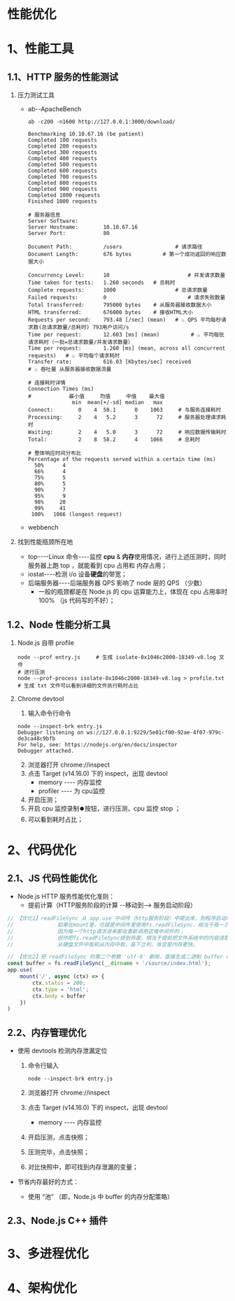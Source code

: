 # 性能优化

# 1、性能工具

## 1.1、HTTP 服务的性能测试

1. 压力测试工具

   * ab--ApacheBench

     ```shell
     ab -c200 -n1600 http://127.0.0.1:3000/download/
     ```

     ```shell
     Benchmarking 10.10.67.16 (be patient)
     Completed 100 requests
     Completed 200 requests
     Completed 300 requests
     Completed 400 requests
     Completed 500 requests
     Completed 600 requests
     Completed 700 requests
     Completed 800 requests
     Completed 900 requests
     Completed 1000 requests
     Finished 1000 requests
     
     # 服务器信息
     Server Software:
     Server Hostname:        10.10.67.16
     Server Port:            80
     
     Document Path:          /users  				# 请求路径
     Document Length:        676 bytes   		# 第一个成功返回的响应数据大小
     
     Concurrency Level:      10  						# 并发请求数量
     Time taken for tests:   1.260 seconds   # 总耗时
     Complete requests:      1000    				# 总请求数量
     Failed requests:        0   						# 请求失败数量
     Total transferred:      795000 bytes    # 从服务器接收数据大小
     HTML transferred:       676000 bytes    # 接收HTML大小
     Requests per second:    793.48 [/sec] (mean)   # ♨️ QPS 平均每秒请求数(总请求数量/总耗时) 793用户访问/s
     Time per request:       12.603 [ms] (mean) 		 # ♨️ 平均每批请求耗时（一批=总请求数量/并发请求数量）
     Time per request:       1.260 [ms] (mean, across all concurrent requests)   # ♨️ 平均每个请求耗时
     Transfer rate:          616.03 [Kbytes/sec] received 												# ♨️ 吞吐量 从服务器接收数据流量
     
     # 连接耗时详情
     Connection Times (ms)   
     #            最小值     均值     中值    最大值
                   min  mean[+/-sd] median   max
     Connect:        0    4  58.1      0    1063     # 与服务连接耗时
     Processing:     2    4   5.2      3      72     # 服务器处理请求耗时
     Waiting:        2    4   5.0      3      72     # 响应数据传输耗时
     Total:          2    8  58.2      4    1066     # 总耗时
     
     # 整体响应时间分布比
     Percentage of the requests served within a certain time (ms)    
       50%      4
       66%      4
       75%      5
       80%      5
       90%      7
       95%      9
       98%     20
       99%     41
      100%   1066 (longest request)
     ```

   * webbench

2. 找到性能瓶颈所在地

   * top----Linux 命令----监控 **cpu** & **内存**使用情况，进行上述压测时，同时服务器上跑 top ，就能看到 cpu 占用和 内存占用；
   * iostat----检测 i/o 设备**硬盘**的带宽；
   * 后端服务器----后端服务器 QPS 影响了 node 层的 QPS （少数）
     * 一般的瓶颈都是在 Node.js 的 cpu 运算能力上，体现在 cpu 占用率时 100% （js 代码写的不好）；

## 1.2、Node 性能分析工具

1. Node.js 自带 profile

   ```shell
   node --prof entry.js		# 生成 isolate-0x1046c2000-18349-v8.log 文件
   # 进行压测
   node --prof-process isolate-0x1046c2000-18349-v8.log > profile.txt	# 生成 txt 文件可以看到详细的文件执行耗时占比
   ```

2. Chrome devtool

   1. 输入命令行命令

   ```shell
   node --inspect-brk entry.js
   Debugger listening on ws://127.0.0.1:9229/5e01cf00-92ae-4f07-979c-de3ca48c9bfb
   For help, see: https://nodejs.org/en/docs/inspector
   Debugger attached.
   ```

   2. 浏览器打开 chrome://inspect
   3. 点击 Target (v14.16.0) 下的 inspect，出现 devtool
      * memory ---- 内存监控
      * profiler ---- 为 cpu监控
   4. 开启压测；
   5. 开启 cpu 监控录制⏺️按钮，进行压测，cpu 监控 stop ；
   6. 可以看到耗时占比；

# 2、代码优化

## 2.1、JS 代码性能优化

* Node.js HTTP 服务性能优化准则：
  * 提前计算（HTTP服务阶段的计算 --移动到--> 服务启动阶段）

```js
// 【优化1】readFileSync 从 app.use 中间件（http服务阶段）中提出来，到程序启动时做，极大减少了 readFileSync 的计算量占比；
// 				如果在mount里，也就是中间件里使用fs.readFileSync，相当于每一次请求都是从文件系统中取模板内容。
//				因为每一个http请求进来都会重新调用这堆中间件的；
//  			但你把fs.readFileSync提到外面，相当于提前把文件系统中的内容读取到内存中。中间件里是从内存中取得模板内容；
// 				从硬盘文件中取和从内存中取，高下立判，肯定是内存更快。

// 【优化2】把 readFileSync 的第二个参数 'utf-8' 删除，直接生成二进制 buffer 给到前端，减少了 '二进制' 与 'utf-8'之间的冗余转换（因为 node 底层 c++ 会用 ‘二进制’ 传给前端）；
const buffer = fs.readFileSync(__dirname + '/source/index.html');
app.use(
    mount('/', async (ctx) => {
        ctx.status = 200;
        ctx.type = 'html';
        ctx.body = buffer
    })
)
```

## 2.2、内存管理优化

* 使用 devtools 检测内存泄漏定位

  1. 命令行输入

     ```shell
     node --inspect-brk entry.js
     ```

  2. 浏览器打开 chrome://inspect

  3. 点击 Target (v14.16.0) 下的 inspect，出现 devtool

     * memory ---- 内存监控

  4. 开启压测，点击快照；

  5. 压测完毕，点击快照；

  6. 对比快照中，即可找到内存泄漏的变量；

* 节省内存最好的方式：

  * 使用 “池” （即，Node.js 中 buffer 的内存分配策略）

## 2.3、Node.js C++ 插件

# 3、多进程优化

# 4、架构优化



